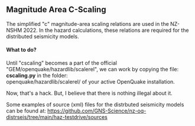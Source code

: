 ## Magnitude Area C-Scaling

The simplified "c" magnitude-area scaling relations are used in the NZ-NSHM 2022. 
In the hazard calculations, these relations are required for the distributed seismicity models.


#### What to do?

Until "cscaling" becomes a part of the official "GEM/openquake/hazardlib/scalerel", 
we can work by copying the file: <b>cscaling.py</b> in the folder:  
openquake/hazardlib/scalerel/ of your active OpenQuake installation.

Now, that's a hack. But, I believe that there is nothing illegal about it.

Some examples of source (xml) files for the distrbuted seismicity models 
can be found at: https://github.com/GNS-Science/nz-oq-distrseis/tree/main/haz-testdrive/sources

